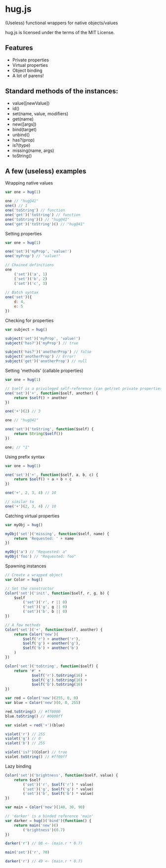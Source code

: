 hug.js
======

(Useless) functional wrappers for native objects/values

hug.js is licensed under the terms of the MIT License.

Features
--------

- Private properties
- Virtual properties
- Object binding
- A lot of parens!

Standard methods of the instances:
-------------------------------------

- value([newValue])
- id()
- set(name, value, modifiers)
- get(name)
- new([args])
- bind(target)
- unbind()
- has?(prop)
- is?(type)
- missing(name, args)
- toString()

A few (useless) examples
------------------------

Wrapping native values

```javascript
var one = hug(1)

one // "hug@41"
one() // 1
one('toString') // function
one('get')('toString') // function
one('toString')() // "hug@41"
one('get')('toString')() // "hug@41"
```

Setting properties

```javascript
var one = hug(1)

one('set')('myProp', 'value!')
one('myProp') // "value!"

// Chained definitions
one
	('set')('a', 1)
	('set')('b', 2)
	('set')('c', 3)
	
// Batch syntax
one('set')({
	d: 4,
	e: 5	
})	
```

Checking for properties

```javascript
var subject = hug()

subject('set')('myProp', 'value!')
subject('has?')('myProp') // true

subject('has?')('anotherProp') // false
subject('anotherProp') // Error!
subject('get')('anotherProp') // null
```

Setting 'methods' (callable properties)

```javascript	
var one = hug(1)

// $self is a privileged self-reference (can get/set private properties)
one('set')('+', function($self, another) {
	return $self() + another
})

one('+')(2) // 3

one // "hug@41"

one('set')('toString', function($self) {
	return String($self())
})

one; // "1"
```

Using prefix syntax

```javascript	
var one = hug(1)

one('set')('+', function($self, a, b, c) {
	return $self() + a + b + c
})

one('+', 2, 3, 4) // 10

// similar to
one('+')(2, 3, 4) // 10
```

Catching virtual properties

```javascript	
var myObj = hug()

myObj('set')('missing', function($self, name) {
	return 'Requested: ' + name
})

myObj('a') // "Requested: a"
myObj('foo') // "Requested: foo"
```

Spawning instances

```javascript	
// Create a wrapped object
var Color = hug()

// Set the constructor
Color('set')('init', function($self, r, g, b) {
	$self
		('set')('r', r || 0)
		('set')('g', g || 0)
		('set')('b', b || 0)
})

// A few methods
Color('set')('+', function($self, another) {
	return Color('new')(
		$self('r') + another('r'),
		$self('g') + another('g'),
		$self('b') + another('b')
	)
})

Color('set')('toString', function($self) {
	return '#' +
			$self('r').toString(16) + 
			$self('g').toString(16) + 
			$self('b').toString(16)
})

var red = Color('new')(255, 0, 0)
var blue = Color('new')(0, 0, 255)

red.toString() // #ff0000
blue.toString() // #0000ff

var violet = red('+')(blue)

violet('r') // 255
violet('g') // 0
violet('b') // 255

violet('is?')(Color) // true
violet.toString() // #ff00ff
```


Lazy binding

```javascript
Color('set')('brightness', function($self, value) {
	return $self
		('set')('r', $self('r') * value)
		('set')('g', $self('g') * value)
		('set')('b', $self('b') * value)
})

var main = Color('new')(140, 30, 90)

// 'darker' is a binded reference 'main'
var darker = hug()('bind')(function() {
	return main('new')()
		('brightness')(0.7)
})

darker('r') // 98 <- (main.r * 0.7)

main('set')('r', 70)

darker('r') // 49 <- (main.r * 0.7)
```

